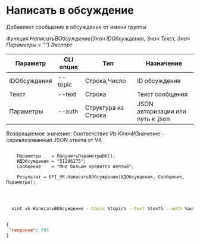 ﻿---
sidebar_position: 4
---

# Написать в обсуждение
 Добавляет сообщение в обсуждение от имени группы


*Функция НаписатьВОбсуждение(Знач IDОбсуждения, Знач Текст, Знач Параметры = "") Экспорт*

  | Параметр | CLI опция | Тип | Назначение |
  |-|-|-|-|
  | IDОбсуждения | --topic | Строка,Число | ID обсуждения |
  | Текст | --text | Строка | Текст сообщения |
  | Параметры | --auth | Структура из Строка | JSON авторизации или путь к .json |

  
  Возвращаемое значение:   Соответствие Из КлючИЗначение - сериализованный JSON ответа от VK

```bsl title="Пример кода"
	
    Параметры    = ПолучитьПараметрыВК();
    ИДОбсуждения = "51206275";
    Сообщение    = "Мне больше нравится желтый";
    
    Результат = OPI_VK.НаписатьВОбсуждение(ИДОбсуждения, Сообщение, Параметры);

	
```

```sh title="Пример команды CLI"
    
  oint vk НаписатьВОбсуждение --topic %topic% --text %text% --auth %auth%

```


```json title="Результат"

{
 "response": 705
}

```
